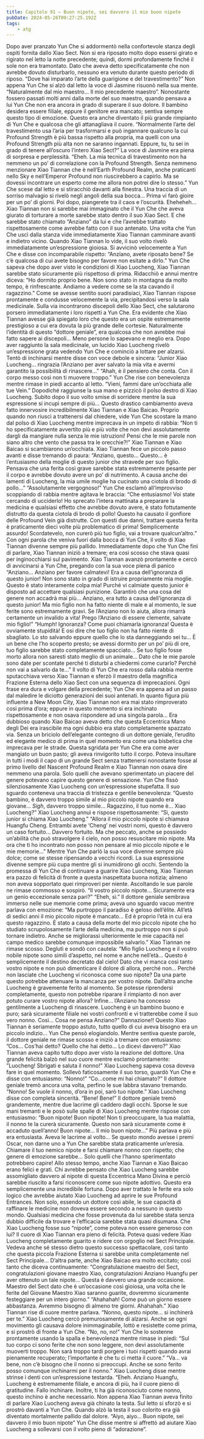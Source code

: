 ```yaml
---
title: Capitolo 91 – Buon nipote, sei davvero il mio buon nipote
pubDate: 2024-05-26T09:27:25.192Z
tags:
    - atg
---
```



Dopo aver pranzato Yun Che si addormentò nella confortevole stanza degli ospiti fornita dallo Xiao Sect. Non si era riposato molto dopo essersi girato e rigirato nel letto la notte precedente; quindi, dormì profondamente finché il sole non era tramontato. Dato che aveva detto specificatamente che non avrebbe dovuto disturbarlo, nessuno era venuto durante questo periodo di riposo.
“Dove hai imparato l’arte della guarigione e del travestimento?” Non appena Yun Che si alzò dal letto la voce di Jasmine risuonò nella sua mente.
“Naturalmente dal mio maestro… Il mio precedente maestro”. Nonostante fossero passati molti anni dalla morte del suo maestro, quando pensava a lui Yun Che non era ancora in grado di superare il suo dolore. Il bambino desidera essere filiale, eppure il genitore era mancato; sentiva sempre questo tipo di emozione. Questo era anche diventato il più grande rimpianto di Yun Che e qualcosa che gli attanagliava il cuore.
“Normalmente l’arte del travestimento usa l’aria per trasformarsi e può ingannare qualcuno la cui Profound Strength è più bassa rispetto alla propria, ma quelli con una Profound Strength più alta non ne saranno ingannati. Eppure, tu, tu sei in grado di tenere all’oscuro l’intero Xiao Sect?”
La voce di Jasmine era piena di sorpresa e perplessità.
“Eheh. La mia tecnica di travestimento non ha nemmeno un po’ di correlazione con la Profound Strength.
Senza nemmeno menzionare Xiao Tiannan che è nell’Earth Profound Realm, anche praticanti nello Sky e nell’Emperor Profound non riuscirebbero a capirlo. Ma se dovessi incontrare un esperto come me allora non potrei dire lo stesso.”
Yun Che scese dal letto e si stiracchiò davanti alla finestra. Una traccia di un sorriso malvagio si rivelò negli angoli della sua bocca… Prima vi farò gioire per un po’ di giorni.
Poi dopo, piangerete tra il caos e l’oscurità.
Eheheheh…
Xiao Tiannan non si sarebbe mai immaginato che il Yun Che che aveva giurato di torturare a morte sarebbe stato dentro il suo Xiao Sect. E che sarebbe stato chiamato “Anziano” da lui e che l’avrebbe trattato rispettosamente come avrebbe fatto con il suo antenato.
Una volta che Yun Che uscì dalla stanza vide immediatamente Xiao Tiannan camminare avanti e indietro vicino. Quando Xiao Tiannan lo vide, il suo volto rivelò immediatamente un’espressione gioiosa. Si avvicinò velocemente a Yun Che e disse con incomparabile rispetto: “Anziano, avete riposato bene? Se c’è qualcosa di cui avete bisogno per favore non esitate a dirlo.”
Yun Che sapeva che dopo aver visto le condizioni di Xiao Luocheng, Xiao Tiannan sarebbe stato sicuramente più rispettoso di prima. Ridacchiò e annuì mentre diceva: “Ho dormito proprio bene. Non sono stato in montagna da molto tempo, è rinfrescante. Andiamo a vedere come se la sta cavando il ragazzino.”
Come se avesse sentito suoni paradisiaci, Xiao Tiannan rispose prontamente e condusse velocemente la via, precipitandosi verso la sala medicinale. Sulla via incontrarono discepoli dello Xiao Sect, che salutarono porsero immediatamente i loro rispetti a Yun Che. Era evidente che Xiao Tiannan avesse già spiegato loro che questo era un ospite estremamente prestigioso a cui era dovuta la più grande delle cortesie. Naturalmente l’identità di questo “dottore geniale”, era qualcosa che non avrebbe mai fatto sapere ai discepoli… Meno persone lo sapevano e meglio era.
Dopo aver raggiunto la sala medicinale, un lucido Xiao Luocheng rivelò un’espressione grata vedendo Yun Che e cominciò a lottare per alzarsi. Tentò di inchinarsi mentre disse con voce debole e sincera: “Junior Xiao Luocheng… ringrazia l’Anziano per aver salvato la mia vita e avermi garantito la possibilità di rinascere…”
“Ahah, è il pensiero che conta. Con il corpo messo così non ti muovere troppo.” Yun Che rise con benevolenza mentre rimase in piedi accanto al letto. “Vieni, fammi dare un’occhiata alle tue Vein.”
Dopodiché raggiunse la sua mano e pizzicò il polso destro di Xiao Luocheng. Subito dopo il suo volto smise di sorridere mentre la sua espressione si incupì sempre di più…
Questo drastico cambiamento aveva fatto innervosire incredibilmente Xiao Tiannan e Xiao Baicao. Proprio quando non riuscì a trattenersi dal chiedere, vide Yun Che scostare la mano dal polso di Xiao Luocheng mentre imprecava in un impeto di rabbia: “Non ti ho specificatamente avvertito più e più volte che non devi assolutamente dargli da mangiare nulla senza le mie istruzioni! Pensi che le mie parole non siano altro che vento che passa tra le orecchie?!”
Xiao Tiannan e Xiao Baicao si scambiarono un’occhiata. Xiao Tiannan fece un piccolo passo avanti e disse tremando di paura: “Anziano, questo… Questo… è l’entusiasmo della moglie di questo junior che stravede per suo figlio. Pensava che una ferita così grave sarebbe stata estremamente pesante per il corpo e avrebbe dovuto avere un po’ di nutrimento. A causa anche dei lamenti di Luocheng, la mia umile moglie ha cucinato una ciotola di brodo di pollo…”
“Assolutamente vergognoso!” Yun Che esclamò all’improvviso scoppiando di rabbia mentre agitava le braccia: “Che entusiasmo! Voi state cercando di ucciderlo! Ho sprecato l’intera mattinata a preparare la medicina e qualsiasi effetto che avrebbe dovuto avere, è stato fottutamente distrutto da questa ciotola di brodo di pollo! Questo ha causato il gonfiore delle Profound Vein già distrutte. Con questi due danni, trattare questa ferita è praticamente dieci volte più problematico di prima! Semplicemente assurdo! Scordatevelo, non curerò più tuo figlio, vai a trovare qualcun’altro.”
Con ogni parola che veniva fuori dalla bocca di Yun Che, il volto di Xiao Tiannan divenne sempre più pallido. Immediatamente dopo che Yun Che finì di parlare, Xiao Tiannan iniziò a tremare; era così scosso che stava quasi per inginocchiarsi sul pavimento. Xiao Tiannan avanzò prontamente e cercò di avvicinarsi a Yun Che, pregando con la sua voce piena di panico “Anziano… Anziano per favore calmatevi! Era a causa dell’ignoranza di questo junior! Non sono stato in grado di istruire propriamente mia moglie.
Questo è stato interamente colpa mia! Purché vi calmiate questo junior è disposto ad accettare qualsiasi punizione. Garantirò che una cosa del genere non accadrà mai più… Anziano, era tutto a causa dell’ignoranza di questo junior! Ma mio figlio non ha fatto niente di male e al momento, le sue ferite sono estremamente gravi. Se l’Anziano non lo aiuta, allora rimarrà certamente un invalido a vita! Prego l’Anziano di essere clemente, salvate mio figlio!”
“Humph! Ignoranza? Come puoi chiamarla ignoranza! Questa è ovviamente stupidità! E osi dire che tuo figlio non ha fatto niente di sbagliato. Lo sto salvando eppure quello che lo sta danneggiando sei tu…
È un bene che l’ho scoperto presto; se avessi dormito per un po’ più di ore, tuo figlio sarebbe stato completamente spacciato… Se tuo figlio fosse morto allora non saresti stato meglio di un animale… Dato che le mie parole sono date per scontate perché ti disturbi a chiedermi come curarlo? Perché non vai a salvarlo da te…”
Il volto di Yun Che era rosso dalla rabbia mentre sputacchiava verso Xiao Tiannan e sferzò il maestro della magnifica Frazione Esterna dello Xiao Sect con una sequenza di imprecazioni. Ogni frase era dura e volgare della precedente; Yun Che era appena ad un passo dal maledire le diciotto generazioni dei suoi antenati. In quanto figura più influente a New Moon City, Xiao Tiannan non era mai stato rimproverato così prima d’ora; eppure in questo momento si era inchinato rispettosamente e non osava rispondere ad una singola parola… Era dubbioso quando Xiao Baicao aveva detto che questa Eccentrica Mano degli Dei era irascibile ma ogni dubbio era stato completamente spazzato via. Senza un briciolo dell’elegante contegno di un dottore geniale, l’erudito ed elegante medico di prima in quel momento era come una bisbetica che imprecava per le strade.
Questa sgridata per Yun Che era come aver mangiato un buon pasto; gli aveva rinvigorito tutto il corpo. Poteva insultare in tutti i modi il capo di un grande Sect senza trattenersi nonostante fosse al primo livello del Nascent Profound Realm e Xiao Tiannan non osava dire nemmeno una parola. Solo quelli che avevano sperimentato un piacere del genere potevano capire questo genere di sensazione.
Yun Che fissò silenziosamente Xiao Luocheng con un’espressione stupefatta. Il suo sguardo conteneva una traccia di tristezza e gentile benevolenza: “Questo bambino, è davvero troppo simile al mio piccolo nipote quando era giovane… *Sigh*, davvero troppo simile… Ragazzino, il tuo nome è… Xiao Luocheng?”
Xiao Luocheng annuì e rispose rispettosamente: “Sì, questo junior si chiama Xiao Luocheng.”
“Allora il mio piccolo nipote si chiamava Huangfu Cheng. Entrambi avete ‘Cheng’ nei vostri nomi, questo è davvero un caso fortuito… Davvero fortuito. Ma che peccato, anche se possiedo un’abilità che può stravolgere il cielo, non posso resuscitare mio nipote. Ma ora che ti ho incontrato non posso non pensare al mio piccolo nipote e le mie memorie…”
Mentre Yun Che parlò la sua voce divenne sempre più dolce; come se stesse ripensando a vecchi ricordi.
La sua espressione divenne sempre più cupa mentre gli si inumidirono gli occhi.
Sentendo la promessa di Yun Che di continuare a guarire Xiao Luocheng, Xiao Tiannan era pazzo di felicità di fronte a questa inaspettata buona notizia; almeno non aveva sopportato quei rimproveri per niente. Ascoltando le sue parole ne rimase commosso e sospirò. “Il vostro piccolo nipote… Sicuramente era un genio eccezionale senza pari?”
“Eheh, sì.” Il dottore geniale sembrava immerso nelle sue memorie come prima; aveva uno sguardo vacuo mentre parlava con emozione: “Ma purtroppo il paradiso è geloso dell’élite. All’età di sedici anni il mio piccolo nipote è mancato… Ed è proprio l’età in cui era questo ragazzino. È stato a causa della morte del mio piccolo nipote che ho studiato scrupolosamente l’arte della medicina, ma purtroppo non si può tornare indietro. Anche se migliorassi ulteriormente le mie capacità nel campo medico sarebbe comunque impossibile salvarlo.”
Xiao Tiannan ne rimase scosso. Deglutì e sondò con cautela: “Mio figlio Luocheng e il vostro nobile nipote sono simili d’aspetto, nel nome e anche nell’età… Questo è semplicemente il destino decretato dal cielo! Dato che vi manca così tanto vostro nipote e non può dimenticare il dolore di allora, perché non… Perché non lasciate che Luocheng vi riconosca come suo nipote? Da una parte questo potrebbe attenuare la mancanza per vostro nipote. Dall’altra anche Luocheng è gravemente ferito al momento. Se potesse riprendersi completamente, questo non potrebbe riparare il rimpianto di non aver potuto curare vostro nipote allora? Infine… l’Anziano ha concesso gentilmente a Luocheng di rinascere. Luocheng è un bambino buono e puro; sarà sicuramente filiale nei vostri confronti e vi tratterebbe come il suo vero nonno. Così… Cosa ne pensa Anziano?”
Dannazione!! Questo Xiao Tiannan è seriamente troppo astuto, tutto quello di cui aveva bisogno era un piccolo indizio… Yun Che pensò elogiandolo.
Mentre sentiva queste parole, il dottore geniale ne rimase scosso e iniziò a tremare con entusiasmo: ”Cos… Cos’hai detto? Quello che hai detto… Lo dicevi davvero?”
Xiao Tiannan aveva capito tutto dopo aver visto la reazione del dottore. Una grande felicità balzò nel suo cuore mentre esclamò prontamente: ”Luocheng! Sbrigati e saluta il nonno!”
Xiao Luocheng sapeva cosa doveva fare in quel momento. Sollevò faticosamente il suo torso, guardò Yun Che e disse con entusiasmo: “Nonno!”
“Co…come mi hai chiamato?” Il dottore geniale tremò ancora una volta, perfino le sue labbra stavano tremando.
“Nonno! Se vuole il nonno, d’ora in poi, sarò tuo nipote.” Xiao Luocheng disse con completa sincerità.
“Bene! Bene!” Il dottore geniale tremò grandemente, mentre due lacrime gli caddero dagli occhi. Sporse le sue mani tremanti e le posò sulle spalle di Xiao Luocheng mentre rispose con entusiasmo: “Buon nipote! Buon nipote! Non ti preoccupare, la tua malattia, il nonno te la curerà sicuramente. Questo non sarà sicuramente come è accaduto quell’anno!
Buon nipote… Il mio buon nipote…”
Più parlava e più era entusiasta. Aveva le lacrime al volto… Se questo mondo avesse i premi Oscar, non darne uno a Yun Che sarebbe stata praticamente un’eresia.
Chiamare il tuo nemico nipote e farsi chiamare nonno con rispetto; che genere di emozione sarebbe… Solo quelli che l’hanno sperimentato potrebbero capire!
Allo stesso tempo, anche Xiao Tiannan e Xiao Baicao erano felici e grati. Chi avrebbe pensato che Xiao Luocheng sarebbe assomigliato davvero al nipote di questa Eccentrica Mano Divina e perciò sarebbe riuscito a farsi riconoscere come suo nipote adottivo. Questo era semplicemente una incredibile fortuna. Dopo aver trattato le ferite era solo logico che avrebbe aiutato Xiao Luocheng ad aprire le sue Profound Entrances. Non solo, essendo un dottore così abile, le sue capacità di raffinare le medicine non doveva essere secondo a nessuno in questo mondo. Qualsiasi medicina che fosse provenuta da lui sarebbe stata senza dubbio difficile da trovare e l’efficacia sarebbe stata quasi disumana. Che Xiao Luocheng fosse suo “nipote”, come poteva non essere generoso con lui?
Il cuore di Xiao Tiannan era pieno di felicità. Poteva quasi vedere Xiao Luocheng completamente guarito e ridere con orgoglio nel Sect Principale. Vedeva anche sé stesso dietro questo successo spettacolare, così tanto che questa piccola Frazione Esterna si sarebbe unita completamente nel Sect Principale… D’altra parte, anche Xiao Baicao era molto eccitato; così tanto che diceva continuamente: “Congratulazione maestro del Sect, congratulazioni giovane maestro Xiao, congratulazioni Anziano Huangfu per aver ottenuto un tale nipote… Questa è davvero una grande occasione. Maestro del Sect dato che è un’occasione così gioiosa, una volta che le ferite del Giovane Maestro Xiao saranno guarite, dovremmo sicuramente festeggiare per un intero giorno.”
“Ahahahah! Come può un giorno essere abbastanza. Avremmo bisogno di almeno tre giorni. Ahahahah.” Xiao Tiannan rise di cuore mentre parlava.
“Nonno, questo nipote… si inchinerà per te.” Xiao Luocheng cercò premurosamente di alzarsi. Anche se ogni movimento gli causava dolore inimmaginabile, lottò e resistette come prima, e si prostrò di fronte a Yun Che.
“No, no, no!” Yun Che lo sostenne prontamente usando la spalla e benevolenza mentre rimase in piedi: “Sul tuo corpo ci sono ferite che non sono leggere, non devi assolutamente muoverti troppo. Non sarà troppo tardi porgere i tuoi rispetti quando avrai pienamente recuperato; l’importante è che tu ci metta il cuore.”
“Va… va bene, non c’è bisogno che il nonno si preoccupi. Anche se sono ferito posso comunque inchinarmi per il nonno.”
Xiao Luocheng disse mentre strinse i denti con un’espressione testarda.
“Eheh. Anziano Huangfu, Luocheng è estremamente filiale, e ancora di più, ha il cuore pieno di gratitudine. Fallo inchinare. Inoltre, ti ha già riconosciuto come nonno, questo inchino è anche necessario.
Non appena Xiao Tiannan aveva finito di parlare Xiao Luocheng aveva già chinato la testa. Sul letto si sforzò e si prostrò davanti a Yun Che. Quando alzò la testa il suo colorito era già diventato mortalmente pallido dal dolore.
“Aiyo, aiyo… Buon nipote, sei davvero il mio buon nipote” Yun Che disse mentre si affrettò ad aiutare Xiao Luocheng a sollevarsi con il volto pieno di “adorazione”.



